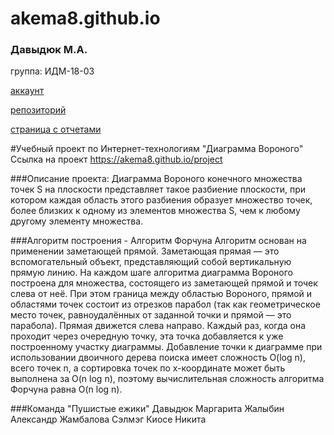 # akema8.github.io

### Давыдюк М.А. 

группа: ИДМ-18-03

[аккаунт](https://github.com/Akema8)

[репозиторий](https://github.com/Akema8/akema8.github.io)

[страница с отчетами](https://akema8.github.io/)


#Учебный проект по Интернет-технологиям "Диаграмма Вороного"
Ссылка на проект
https://akema8.github.io/project

###Описание проекта:
Диаграмма Вороного конечного множества точек S на плоскости представляет такое разбиение плоскости, при котором каждая область этого разбиения образует множество точек, более близких к одному из элементов множества S, чем к любому другому элементу множества.

###Алгоритм построения - Алгоритм Форчуна
Алгоритм основан на применении заметающей прямой. Заметающая прямая — это вспомогательный объект, представляющий собой вертикальную прямую линию. На каждом шаге алгоритма диаграмма Вороного построена для множества, состоящего из заметающей прямой и точек слева от неё. При этом граница между областью Вороного, прямой и областями точек состоит из отрезков парабол (так как геометрическое место точек, равноудалённых от заданной точки и прямой — это парабола). Прямая движется слева направо. Каждый раз, когда она проходит через очередную точку, эта точка добавляется к уже построенному участку диаграммы. Добавление точки к диаграмме при использовании двоичного дерева поиска имеет сложность  O(log n), всего точек n, а сортировка точек по x-координате может быть выполнена за O(n log n), поэтому вычислительная сложность алгоритма Форчуна равна O(n log n).

###Команда "Пушистые ежики"
Давыдюк Маргарита
Жалыбин Александр
Жамбалова Сэлмэг
Киосе Никита




